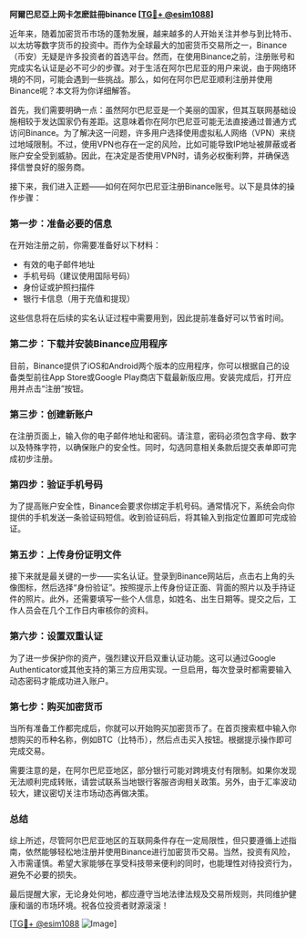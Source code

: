 **阿爾巴尼亞上网卡怎麽註冊binance [[TG💪+ @esim1088](https://t.me/s/esim1088)]**

近年来，随着加密货币市场的蓬勃发展，越来越多的人开始关注并参与到比特币、以太坊等数字货币的投资中。而作为全球最大的加密货币交易所之一，Binance（币安）无疑是许多投资者的首选平台。然而，在使用Binance之前，注册账号和完成实名认证是必不可少的步骤。对于生活在阿尔巴尼亚的用户来说，由于网络环境的不同，可能会遇到一些挑战。那么，如何在阿尔巴尼亚顺利注册并使用Binance呢？本文将为你详细解答。

首先，我们需要明确一点：虽然阿尔巴尼亚是一个美丽的国家，但其互联网基础设施相较于发达国家仍有差距。这意味着你在阿尔巴尼亚可能无法直接通过普通方式访问Binance。为了解决这一问题，许多用户选择使用虚拟私人网络（VPN）来绕过地域限制。不过，使用VPN也存在一定的风险，比如可能导致IP地址被屏蔽或者账户安全受到威胁。因此，在决定是否使用VPN时，请务必权衡利弊，并确保选择信誉良好的服务商。

接下来，我们进入正题——如何在阿尔巴尼亚注册Binance账号。以下是具体的操作步骤：

### 第一步：准备必要的信息

在开始注册之前，你需要准备好以下材料：
- 有效的电子邮件地址
- 手机号码（建议使用国际号码）
- 身份证或护照扫描件
- 银行卡信息（用于充值和提现）

这些信息将在后续的实名认证过程中需要用到，因此提前准备好可以节省时间。

### 第二步：下载并安装Binance应用程序

目前，Binance提供了iOS和Android两个版本的应用程序，你可以根据自己的设备类型前往App Store或Google Play商店下载最新版应用。安装完成后，打开应用并点击“注册”按钮。

### 第三步：创建新账户

在注册页面上，输入你的电子邮件地址和密码。请注意，密码必须包含字母、数字以及特殊字符，以确保账户的安全性。同时，勾选同意相关条款后提交表单即可完成初步注册。

### 第四步：验证手机号码

为了提高账户安全性，Binance会要求你绑定手机号码。通常情况下，系统会向你提供的手机发送一条验证码短信。收到验证码后，将其输入到指定位置即可完成验证。

### 第五步：上传身份证明文件

接下来就是最关键的一步——实名认证。登录到Binance网站后，点击右上角的头像图标，然后选择“身份验证”。按照提示上传身份证正面、背面的照片以及手持证件的照片。此外，还需要填写一些个人信息，如姓名、出生日期等。提交之后，工作人员会在几个工作日内审核你的资料。

### 第六步：设置双重认证

为了进一步保护你的资产，强烈建议开启双重认证功能。这可以通过Google Authenticator或其他支持的第三方应用实现。一旦启用，每次登录时都需要输入动态密码才能成功进入账户。

### 第七步：购买加密货币

当所有准备工作都完成后，你就可以开始购买加密货币了。在首页搜索框中输入你想购买的币种名称，例如BTC（比特币），然后点击买入按钮。根据提示操作即可完成交易。

需要注意的是，在阿尔巴尼亚地区，部分银行可能对跨境支付有限制。如果你发现无法顺利完成转账，请尝试联系当地银行客服咨询相关政策。另外，由于汇率波动较大，建议密切关注市场动态再做决策。

### 总结

综上所述，尽管阿尔巴尼亚地区的互联网条件存在一定局限性，但只要遵循上述指南，依然能够轻松地注册并使用Binance进行加密货币交易。当然，投资有风险，入市需谨慎。希望大家能够在享受科技带来便利的同时，也能理性对待投资行为，避免不必要的损失。

最后提醒大家，无论身处何地，都应遵守当地法律法规及交易所规则，共同维护健康和谐的市场环境。祝各位投资者财源滚滚！

[[TG💪+ @esim1088](https://t.me/s/esim1088) ![Image](https://i.postimg.cc/4NQfJmqS/Snipaste-2025-05-13-00-14-12.png)]